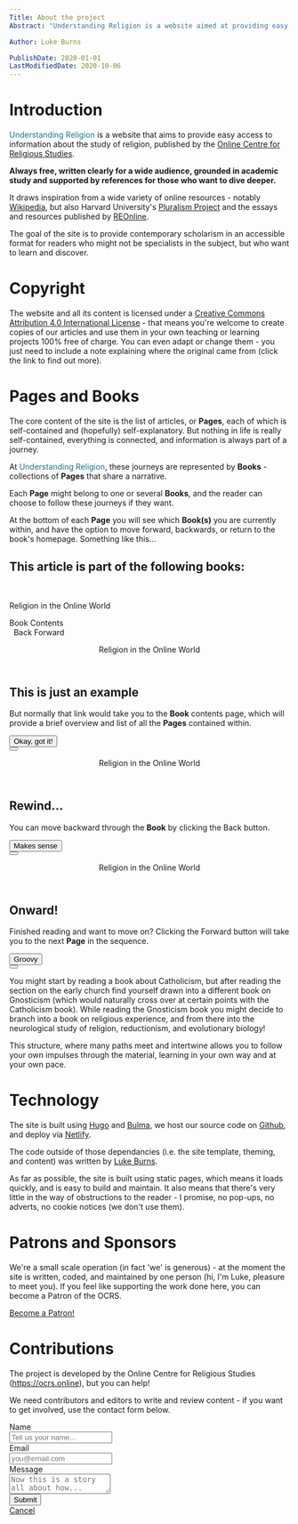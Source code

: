 ```yaml
---
Title: About the project
Abstract: "Understanding Religion is a website aimed at providing easy access to information about the study of religion. Always free, written clearly for a wide audience, grounded in academic study and supported by references for those who want to dive deeper."

Author: Luke Burns

PublishDate: 2020-01-01
LastModifiedDate: 2020-10-06
---
```

# Introduction
<span style="color: #1c768f">Understanding Religion</span> is a website that aims to provide easy access to information about the study of religion, published by the [Online Centre for Religious Studies](https://ocrs.online).

**Always free, written clearly for a wide audience, grounded in academic study and supported by references for those who want to dive deeper.**

It draws inspiration from a wide variety of online resources - notably [Wikipedia](https://en.wikipedia.org/wiki/Main_Page), but also Harvard University's [Pluralism Project](https://pluralism.org/home) and the essays and resources published by [REOnline](https://www.reonline.org.uk).

The goal of the site is to provide contemporary scholarism in an accessible format for readers who might not be specialists in the subject, but who want to learn and discover.

# Copyright
The website and all its content is licensed under a [Creative Commons Attribution 4.0 International License](http://creativecommons.org/licenses/by/4.0/) - that means you're welcome to create copies of our articles and use them in your own teaching or learning projects 100% free of charge. You can even adapt or change them - you just need to include a note explaining where the original came from (click the link to find out more).

# Pages and Books
The core content of the site is the list of articles, or **Pages**, each of which is self-contained and (hopefully) self-explanatory. But nothing in life is really self-contained, everything is connected, and information is always part of a journey.

At <span style="color: #1c768f">Understanding Religion</span>, these journeys are represented by **Books** - collections of **Pages** that share a narrative. 

Each **Page** might belong to one or several **Books**, and the reader can choose to follow these journeys if they want.

At the bottom of each **Page** you will see which **Book(s)** you are currently within, and have the option to move forward, backwards, or return to the book's homepage. Something like this...

<h2>This article is part of the following books:</h2>
<br>
<div class="card has-text-centered mb-5">
    <div class="card-content">
        <div class="content">
            <p class="title">Religion in the Online World</p>
            <a class="button is-success" id="ex">Book Contents</a>
        </div>
    </div>
    <footer class="card-footer">
        <a id="ex-b" class="is-size-4 card-footer-item"><span class="icon has-text-info">
                <i class="fas fa-arrow-circle-left"></i>
              </span> &nbsp;&nbsp;Back</a>
        <a id="ex-f" class="is-size-4 card-footer-item">Forward &nbsp;&nbsp;<span class="icon has-text-info">
                <i class="fas fa-arrow-circle-right"></i>
              </span></a>
    </footer>
</div>

<div id="m" class="modal">
  <div class="modal-background"></div>
  <div class="modal-card">
    <header class="modal-card-head">
      <p class="modal-card-title">Religion in the Online World</p>
    </header>
    <section class="modal-card-body">
      <div class="content">
        <h1>This is just an example</h1>
        <p>But normally that link would take you to the <strong>Book</strong> contents page, which will provide a brief overview and list of all the <strong>Pages</strong> contained within.</p>
      </div>
    </section>
    <footer class="modal-card-foot">
      <button id="m-close-button" class="button is-success">Okay, got it!</button>
    </footer>
  </div>
  <button id="m-close" class="modal-close is-large" aria-label="close"></button>
</div>

<div id="m-back" class="modal">
  <div class="modal-background"></div>
  <div class="modal-card">
    <header class="modal-card-head">
      <p class="modal-card-title">Religion in the Online World</p>
    </header>
    <section class="modal-card-body">
      <div class="content">
        <h1>Rewind...</h1>
        <p>You can move backward through the <strong>Book</strong> by clicking the Back button.</p>
      </div>
    </section>
    <footer class="modal-card-foot">
      <button id="m-back-close-button" class="button is-success">Makes sense</button>
    </footer>
  </div>
  <button id="m-back-close" class="modal-close is-large" aria-label="close"></button>
</div>

<div id="m-forward" class="modal">
  <div class="modal-background"></div>
  <div class="modal-card">
    <header class="modal-card-head">
      <p class="modal-card-title">Religion in the Online World</p>
    </header>
    <section class="modal-card-body">
      <div class="content">
        <h1>Onward!</h1>
        <p>Finished reading and want to move on? Clicking the Forward button will take you to the next <strong>Page</strong> in the sequence.</p>
      </div>
    </section>
    <footer class="modal-card-foot">
      <button id="m-forward-close-button" class="button is-success">Groovy</button>
    </footer>
  </div>
  <button id="m-forward-close" class="modal-close is-large" aria-label="close"></button>
</div>

<script>
  document.getElementById("ex").addEventListener("click",function() {
    var m = document.getElementById("m");
    m.classList.add("is-active");
  })

  document.getElementById("ex-b").addEventListener("click",function() {
    var m = document.getElementById("m-back");
    m.classList.add("is-active");
  })

  document.getElementById("ex-f").addEventListener("click",function() {
    var m = document.getElementById("m-forward");
    m.classList.add("is-active");
  })

  document.getElementById("m-close").addEventListener("click",function() {
    var m = document.getElementById("m");
    m.classList.remove("is-active");
  })

  document.getElementById("m-close-button").addEventListener("click",function() {
    var m = document.getElementById("m");
    m.classList.remove("is-active");
  })

  document.getElementById("m-back-close").addEventListener("click",function() {
    var m = document.getElementById("m-back");
    m.classList.remove("is-active");
  })

  document.getElementById("m-back-close-button").addEventListener("click",function() {
    var m = document.getElementById("m-back");
    m.classList.remove("is-active");
  })

  document.getElementById("m-forward-close").addEventListener("click",function() {
    var m = document.getElementById("m-forward");
    m.classList.remove("is-active");
  })

  document.getElementById("m-forward-close-button").addEventListener("click",function() {
    var m = document.getElementById("m-forward");
    m.classList.remove("is-active");
  })
</script>

You might start by reading a book about Catholicism, but after reading the section on the early church find yourself drawn into a different book on Gnosticism (which would naturally cross over at certain points with the Catholicism book). While reading the Gnosticism book you might decide to branch into a book on religious experience, and from there into the neurological study of religion, reductionism, and evolutionary biology!

This structure, where many paths meet and intertwine allows you to follow your own impulses through the material, learning in your own way and at your own pace.

# Technology
The site is built using [Hugo](https://gohugo.io) and [Bulma](https://bulma.io), we host our source code on [Github](https://github.com/oc-rs/understandingreligion), and deploy via [Netlify](https://www.netlify.com).

The code outside of those dependancies (i.e. the site template, theming, and content) was written by [Luke Burns](/a/luke-burns/).

As far as possible, the site is built using static pages, which means it loads quickly, and is easy to build and maintain. It also means that there's very little in the way of obstructions to the reader - I promise, no pop-ups, no adverts, no cookie notices (we don't use them).

# Patrons and Sponsors
We're a small scale operation (in fact 'we' is generous) - at the moment the site is written, coded, and maintained by one person (hi, I'm Luke, pleasure to meet you). If you feel like supporting the work done here, you can become a Patron of the OCRS.

<a href="https://www.patreon.com/bePatron?u=8172845" data-patreon-widget-type="become-patron-button">Become a Patron!</a><script async src="https://c6.patreon.com/becomePatronButton.bundle.js"></script>

# Contributions
The project is developed by the Online Centre for Religious Studies (https://ocrs.online), but you can help!

We need contributors and editors to write and review content - if you want to get involved, use the contact form below.

<form name="contact" method="POST" data-netlify="true">

<div class="field">
  <label for="name" class="label">Name</label>
  <div class="control">
    <input name="name" class="input" type="text" id="name" placeholder="Tell us your name...">
  </div>
</div>

<div class="field">
  <label class="label">Email</label>
  <div class="control has-icons-left has-icons-right">
    <input name="email" for="email" class="input" type="email" id="email" placeholder="you@email.com" value="">
    <span class="icon is-small is-left">
      <i class="fas fa-envelope"></i>
    </span>
  </div>
</div>

<div class="field">
  <label for="message" class="label">Message</label>
  <div class="control">
    <textarea name="message" class="textarea" id="message" placeholder="Now this is a story all about how..."></textarea>
  </div>
</div>


<div class="field is-grouped">
  <div class="control">
    <button class="button is-link">Submit</button>
  </div>
  <div class="control">
    <a href="#" class="button is-link is-light">Cancel</a>
  </div>
</div>

</form>

